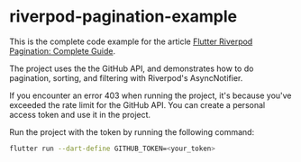 # riverpod-pagination-example

This is the complete code example for the
article [Flutter Riverpod Pagination: Complete Guide]().

The project uses the the GitHub API, and demonstrates how to do pagination,
sorting, and filtering with Riverpod's AsyncNotifier.

If you encounter an error 403 when running the project, it's because you've
exceeded the rate limit for the GitHub API. You can create a personal access
token and use it in the project.

Run the project with the token by running the following command:

```bash
flutter run --dart-define GITHUB_TOKEN=<your_token>
```
